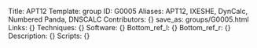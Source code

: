 Title: APT12
Template: group 
ID: G0005
Aliases: APT12, IXESHE, DynCalc, Numbered Panda, DNSCALC
Contributors: {}
save_as: groups/G0005.html 
Links: {} 
Techniques: {} 
Software: {} 
Bottom_ref_l: {} 
Bottom_ref_r: {} 
Description: {} 
Scripts: {} 
